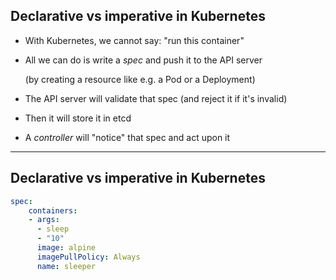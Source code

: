 ## Declarative vs imperative in Kubernetes

- With Kubernetes, we cannot say: "run this container"

- All we can do is write a *spec* and push it to the API server

  (by creating a resource like e.g. a Pod or a Deployment)

- The API server will validate that spec (and reject it if it's invalid)

- Then it will store it in etcd

- A *controller* will "notice" that spec and act upon it
---

## Declarative vs imperative in Kubernetes

```yaml
spec:                                                                        
    containers:                                                        
    - args:                                                            
      - sleep                                                            
      - "10"                                                            
      image: alpine                                                      
      imagePullPolicy: Always                                            
      name: sleeper 
```
